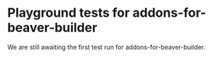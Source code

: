 # Playground tests for addons-for-beaver-builder
We are still awaiting the first test run for addons-for-beaver-builder.
